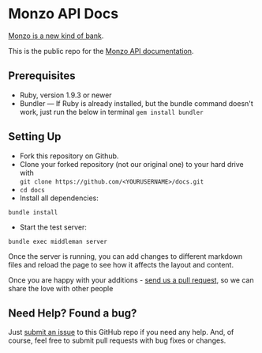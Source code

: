 Monzo API Docs
========

[Monzo is a new kind of bank](https://monzo.com).

This is the public repo for the [Monzo API documentation](https://monzo.com/docs).


## Prerequisites

- Ruby, version 1.9.3 or newer
- Bundler — If Ruby is already installed, but the bundle command doesn't work, just run the below in terminal
```gem install bundler``` 

## Setting Up

- Fork this repository on Github.
- Clone your forked repository (not our original one) to your hard drive with  
```git clone https://github.com/<YOURUSERNAME>/docs.git```
- ```cd docs```
- Install all dependencies: 
```shell
bundle install
```
- Start the test server: 
```shell
bundle exec middleman server
```
Once the server is running, you can add changes to different markdown files and reload the page to see how it affects the layout and content. 

Once you are happy with your additions - [send us a pull request](https://github.com/mondough/docs/pulls), so we can share the love with other people

Need Help? Found a bug?
--------------------

Just [submit an issue](https://github.com/monzo/docs/issues) to this GitHub repo if you need any help. And, of course, feel free to submit pull requests with bug fixes or changes.
